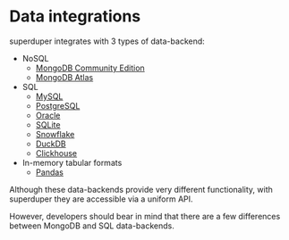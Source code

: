 # Data integrations

superduper integrates with 3 types of data-backend:

- NoSQL
    - [MongoDB Community Edition](https://www.mongodb.com/try/download/community)
    - [MongoDB Atlas](https://www.mongodb.com/products/platform/atlas-database)
- SQL
    - [MySQL](https://www.mysql.com/)
    - [PostgreSQL](https://www.postgresql.org/)
    - [Oracle](https://www.oracle.com/database/)
    - [SQLite](https://www.sqlite.org/)
    - [Snowflake](https://www.snowflake.com/en/)
    - [DuckDB](https://duckdb.org/)
    - [Clickhouse](https://clickhouse.com/)
- In-memory tabular formats
    - [Pandas](https://pandas.pydata.org/docs/)

Although these data-backends provide very different functionality, 
with superduper they are accessible via a uniform API.

However, developers should bear in mind that there are a few 
differences between MongoDB and SQL data-backends.


